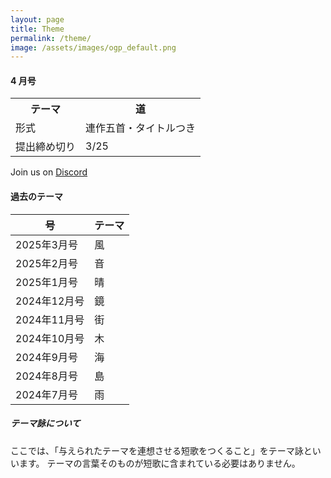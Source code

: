 ```yaml
---
layout: page
title: Theme
permalink: /theme/
image: /assets/images/ogp_default.png
---
```


#### 4 月号

<table class="table table-striped table-bordered">
  <tbody>
    <tr>
      <th>テーマ</th>
      <th>道</th>
    </tr>
    <tr>
      <td>形式</td>
      <td>連作五首・タイトルつき</td>
    </tr>
    <tr>
      <td>提出締め切り</td>
      <td>3/25</td>
    </tr>
  </tbody>
</table>

Join us on <i class="fa-brands fa-discord"></i> [Discord](https://discord.gg/WyV2XHN6z2)

#### 過去のテーマ

<table class="table table-striped table-bordered">
  <thead>
    <tr>
      <th>号</th>
      <th>テーマ</th>
    </tr>
  </thead>
  <tbody class="table-group-divider">
    <tr>
      <td>2025年3月号</td>
      <td>風</td>
    </tr>
    <tr>
      <td>2025年2月号</td>
      <td>音</td>
    </tr>
    <tr>
      <td>2025年1月号</td>
      <td>晴</td>
    </tr>
    <tr>
      <td>2024年12月号</td>
      <td>鏡</td>
    </tr>
    <tr>
      <td>2024年11月号</td>
      <td>街</td>
    </tr>
    <tr>
      <td>2024年10月号</td>
      <td>木</td>
    </tr>
    <tr>
      <td>2024年9月号</td>
      <td>海</td>
    </tr>
    <tr>
      <td>2024年8月号</td>
      <td>島</td>
    </tr>
    <tr>
      <td>2024年7月号</td>
      <td>雨</td>
    </tr>
  </tbody>
</table>

##### テーマ詠について

ここでは、「与えられたテーマを連想させる短歌をつくること」をテーマ詠といいます。
テーマの言葉そのものが短歌に含まれている必要はありません。
